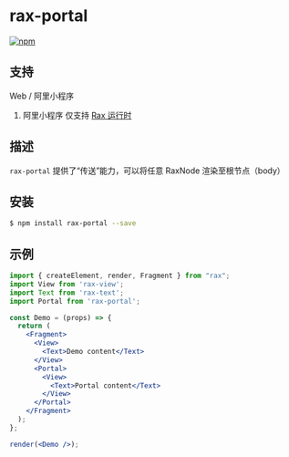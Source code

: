 # rax-portal

[![npm](https://img.shields.io/npm/v/rax-portal.svg)](https://www.npmjs.com/package/rax-portal)

## 支持
Web / 阿里小程序

1. 阿里小程序 仅支持 [Rax 运行时](https://www.yuque.com/hedgqh/de046s/lrqgn6)

## 描述

`rax-portal` 提供了“传送”能力，可以将任意 RaxNode 渲染至根节点（body）

## 安装

```bash
$ npm install rax-portal --save
```

## 示例

```jsx
import { createElement, render, Fragment } from "rax";
import View from 'rax-view';
import Text from 'rax-text';
import Portal from 'rax-portal';

const Demo = (props) => {
  return (
    <Fragment>
      <View>
        <Text>Demo content</Text>
      </View>
      <Portal>
        <View>
          <Text>Portal content</Text>
        </View>
      </Portal>
    </Fragment>
  );
};

render(<Demo />);
```
